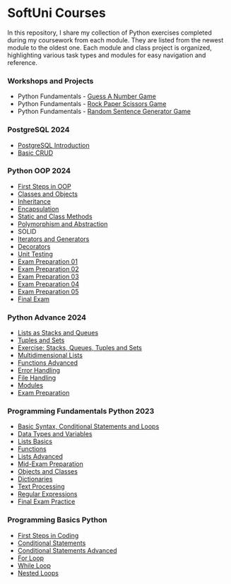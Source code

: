 # SoftUni Courses

In this repository, I share my collection of Python exercises completed during my coursework from each module. They are listed from the newest module to the oldest one. Each module and class project is organized, highlighting various task types and modules for easy navigation and reference.

### Workshops and Projects
   - Python Fundamentals - [Guess A Number Game](https://github.com/DenisAhmed98/Guess-A-Number-Workshop)
   - Python Fundamentals - [Rock Paper Scissors Game](https://github.com/DenisAhmed98/RockPaperScissorsGame)
   - Python Fundamentals - [Random Sentence Generator Game](https://github.com/DenisAhmed98/Random-Sentence-Generator-Workshop)

### PostgreSQL 2024
   - [PostgreSQL Introduction](https://github.com/DenisAhmed98/SoftUni-Courses/tree/main/PostgreSQL%202024/PostgreSQL%20Introduction)
   - [Basic CRUD](https://github.com/DenisAhmed98/SoftUni-Courses/tree/main/PostgreSQL%202024/Basic%20CRUD)

### Python OOP 2024
   - [First Steps in OOP](https://github.com/DenisAhmed98/SoftUni-Courses/tree/main/Python%20OOP%202024/First%20Steps%20in%20OOP)
   - [Classes and Objects](https://github.com/DenisAhmed98/SoftUni-Courses/tree/main/Python%20OOP%202024/Classes%20and%20Objects)
   - [Inheritance](https://github.com/DenisAhmed98/SoftUni-Courses/tree/main/Python%20OOP%202024/Inheritance)
   - [Encapsulation](https://github.com/DenisAhmed98/SoftUni-Courses/tree/main/Python%20OOP%202024/Encapsulation)
   - [Static and Class Methods](https://github.com/DenisAhmed98/SoftUni-Courses/tree/main/Python%20OOP%202024/Static%20and%20Class%20Method)
   - [Polymorphism and Abstraction](https://github.com/DenisAhmed98/SoftUni-Courses/tree/main/Python%20OOP%202024/Polymorphism)
   - SOLID
   - [Iterators and Generators](https://github.com/DenisAhmed98/SoftUni-Courses/tree/main/Python%20OOP%202024/Iterators%20and%20Generators)
   - [Decorators](https://github.com/DenisAhmed98/SoftUni-Courses/tree/main/Python%20OOP%202024/Decorators)
   - [Unit Testing](https://github.com/DenisAhmed98/SoftUni-Courses/tree/main/Python%20OOP%202024/Unit%20Testintg)
   - [Exam Preparation 01](https://github.com/DenisAhmed98/SoftUni-Courses/tree/main/Python%20OOP%202024/Exam%20Preparation%2001)
   - [Exam Preparation 02](https://github.com/DenisAhmed98/SoftUni-Courses/tree/main/Python%20OOP%202024/Exam%20Preparation%2002)
   - [Exam Preparation 03](https://github.com/DenisAhmed98/SoftUni-Courses/tree/main/Python%20OOP%202024/Exam%20Preparation%2003)
   - [Exam Preparation 04](https://github.com/DenisAhmed98/SoftUni-Courses/tree/main/Python%20OOP%202024/Exam%20Preparation%2004)
   - [Exam Preparation 05](https://github.com/DenisAhmed98/SoftUni-Courses/tree/main/Python%20OOP%202024/Exam%20Preparation%2005)
   - [Final Exam](https://github.com/DenisAhmed98/SoftUni-Courses/tree/main/Python%20OOP%202024/Final%20Exam)

### Python Advance 2024
   - [Lists as Stacks and Queues](https://github.com/DenisAhmed98/SoftUni-Courses/tree/main/Python%20Advanced%202024/Lists%20as%20Stacks%20and%20Queues)
   - [Tuples and Sets](https://github.com/DenisAhmed98/SoftUni-Courses/tree/main/Python%20Advanced%202024/Tuples%20and%20Sets)
   - [Exercise: Stacks, Queues, Tuples and Sets](https://github.com/DenisAhmed98/SoftUni-Courses/tree/main/Python%20Advanced%202024/Exercise%20Stacks%20Queues%20Tuples%20and%20Sets)
   - [Multidimensional Lists](https://github.com/DenisAhmed98/SoftUni-Courses/tree/main/Python%20Advanced%202024/Multidimensional%20Lists)
   - [Functions Advanced](https://github.com/DenisAhmed98/SoftUni-Courses/tree/main/Python%20Advanced%202024/Functions%20Advanced)
   - [Error Handling](https://github.com/DenisAhmed98/SoftUni-Courses/tree/main/Python%20Advanced%202024/Error%20Handling)
   - [File Handling](https://github.com/DenisAhmed98/SoftUni-Courses/tree/main/Python%20Advanced%202024/File%20Handling)
   - [Modules](https://github.com/DenisAhmed98/SoftUni-Courses/tree/main/Python%20Advanced%202024/Modules)
   - [Exam Preparation](https://github.com/DenisAhmed98/SoftUni-Courses/tree/main/Python%20Advanced%202024/Exam%20Prep%2002)


### Programming Fundamentals Python 2023
   - [Basic Syntax, Conditional Statements and Loops](https://github.com/DenisAhmed98/SoftUni-Courses/tree/main/Programming%20Fundamentals%20Python%202023/Basic%20Syntax%20Conditional%20Statements%20and%20Loops)
   - [Data Types and Variables](https://github.com/DenisAhmed98/SoftUni-Courses/tree/main/Programming%20Fundamentals%20Python%202023/Data%20Types%20and%20Variables)
   - [Lists Basics](https://github.com/DenisAhmed98/SoftUni-Courses/tree/main/Programming%20Fundamentals%20Python%202023/Lists%20Basics)
   - [Functions](https://github.com/DenisAhmed98/SoftUni-Courses/tree/main/Programming%20Fundamentals%20Python%202023/Functions)
   - [Lists Advanced](https://github.com/DenisAhmed98/SoftUni-Courses/tree/main/Programming%20Fundamentals%20Python%202023/Lists%20Advanced)
   - [Mid-Exam Preparation](https://github.com/DenisAhmed98/SoftUni-Courses/tree/main/Programming%20Fundamentals%20Python%202023/MidExam%20Practice)
   - [Objects and Classes](https://github.com/DenisAhmed98/SoftUni-Courses/tree/main/Programming%20Fundamentals%20Python%202023/Objects%20and%20Classes)
   - [Dictionaries](https://github.com/DenisAhmed98/SoftUni-Courses/tree/main/Programming%20Fundamentals%20Python%202023/Dictionaries)
   - [Text Processing](https://github.com/DenisAhmed98/SoftUni-Courses/tree/main/Programming%20Fundamentals%20Python%202023/Text%20Processing)
   - [Regular Expressions](https://github.com/DenisAhmed98/SoftUni-Courses/tree/main/Programming%20Fundamentals%20Python%202023/RegEx)
   - [Final Exam Practice](https://github.com/DenisAhmed98/SoftUni-Courses/tree/main/Programming%20Fundamentals%20Python%202023/Final%20Exam%20Practice)


### Programming Basics Python
   - [First Steps in Coding](https://github.com/DenisAhmed98/SoftUni-Courses/tree/main/Programming%20Basics%20Python%202023/First%20Steps%20in%20Coding)
   - [Conditional Statements](https://github.com/DenisAhmed98/SoftUni-Courses/tree/main/Programming%20Basics%20Python%202023/Conditional%20Statements)
   - [Conditional Statements Advanced](https://github.com/DenisAhmed98/SoftUni-Courses/tree/main/Programming%20Basics%20Python%202023/Conditional%20Statements%20Advanced)
   - [For Loop](https://github.com/DenisAhmed98/SoftUni-Courses/tree/main/Programming%20Basics%20Python%202023/For%20Loop)
   - [While Loop](https://github.com/DenisAhmed98/SoftUni-Courses/tree/main/Programming%20Basics%20Python%202023/While%20Loop)
   - [Nested Loops](https://github.com/DenisAhmed98/SoftUni-Courses/tree/main/Programming%20Basics%20Python%202023/Nested%20Loops)



